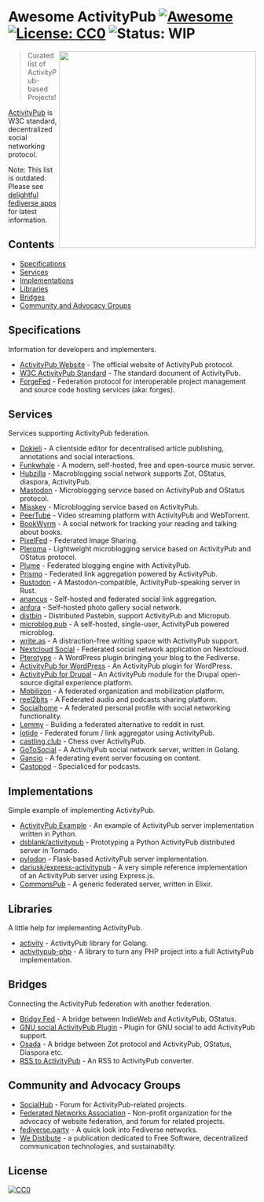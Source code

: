 # Awesome ActivityPub [![Awesome](https://awesome.re/badge.svg)](https://awesome.re) [![License: CC0](https://img.shields.io/badge/License-CC0-lightgrey.svg)](https://creativecommons.org/publicdomain/zero/1.0/) ![Status: WIP](https://img.shields.io/badge/status-WIP-red.svg)

[<img src="https://rawgit.com/BasixKOR/awesome-activitypub/master/ActivityPub-logo.svg" align="right" width="400">](https://activitypub.rocks/)

> Curated list of ActivityPub-based Projects!

[ActivityPub](https://www.w3.org/TR/activitypub/) is W3C standard, decentralized social networking protocol.

Note: This list is outdated. Please see [delightful fediverse apps](https://codeberg.org/fediverse/delightful-fediverse-apps) for latest information.

## Contents
* [Specifications](#specifications)
* [Services](#services)
* [Implementations](#implementations)
* [Libraries](#libraries)
* [Bridges](#bridges)
* [Community and Advocacy Groups](#community)

## Specifications
Information for developers and implementers.

* [ActivityPub Website](https://activitypub.rocks/) - The official website of ActivityPub protocol.
* [W3C ActivityPub Standard](https://www.w3.org/TR/activitypub/) - The standard document of ActivityPub.
* [ForgeFed](https://forgefed.peers.community/) - Federation protocol for interoperable project management and source code hosting services (aka: forges).

## Services
Services supporting ActivityPub federation.

* [Dokieli](https://dokie.li/#introduction) - A clientside editor for decentralised article publishing, annotations and social interactions.
* [Funkwhale](https://funkwhale.audio/) - A modern, self-hosted, free and open-source music server.
* [Hubzilla](https://project.hubzilla.org) - Macroblogging social network supports Zot, OStatus, diaspora, ActivityPub.
* [Mastodon](https://joinmastodon.org/) - Microblogging service based on ActivityPub and OStatus protocol.
* [Misskey](https://github.com/syuilo/misskey) - Microblogging service based on ActivityPub.
* [PeerTube](https://github.com/Chocobozzz/PeerTube) - Video streaming platform with ActivityPub and WebTorrent.
* [BookWyrm](https://joinbookwyrm.com/) - A social network for tracking your reading and talking about books.
* [PixelFed](https://pixelfed.org/) - Federated Image Sharing.
* [Pleroma](https://pleroma.social/) - Lightweight microblogging service based on ActivityPub and OStatus protocol.
* [Plume](https://github.com/Plume-org/Plume) - Federated blogging engine with ActivityPub.
* [Prismo](https://gitlab.com/mbajur/prismo) - Federated link aggregation powered by ActivityPub.
* [Rustodon](https://github.com/rustodon/rustodon) - A Mastodon-compatible, ActivityPub-speaking server in Rust.
* [anancus](https://gitlab.com/tuxether/anancus) - Self-hosted and federated social link aggregation.
* [anfora](https://github.com/anforaProject/anfora) - Self-hosted photo gallery social network.
* [distbin](https://distbin.com/about) - Distributed Pastebin, support ActivityPub and Micropub.
* [microblog.pub](https://microblog.pub/) - A self-hosted, single-user, ActivityPub powered microblog.
* [write.as](https://write.as/about) - A distraction-free writing space with ActivityPub support.
* [Nextcloud Social](https://github.com/nextcloud/social) - Federated social network application on Nextcloud.
* [Pterotype](https://getpterotype.com/) - A WordPress plugin bringing your blog to the Fediverse.
* [ActivityPub for WordPress](https://wordpress.org/plugins/activitypub/) - An ActivityPub plugin for WordPress.
* [ActivityPub for Drupal](https://www.drupal.org/project/activitypub) - An ActivityPub module for the Drupal open-source digital experience platform.
* [Mobilizon](https://joinmobilizon.org/en/) - A federated organization and mobilization platform.
* [reel2bits](https://reel2bits.org/) - A Federated audio and podcasts sharing platform.
* [Socialhome](https://socialhome.network/) - A federated personal profile with social networking functionality. 
* [Lemmy](https://github.com/dessalines/lemmy) - Building a federated alternative to reddit in rust.
* [lotide](https://sr.ht/~vpzom/lotide/) - Federated forum / link aggregator using ActivityPub.
* [castling.club](https://castling.club/) - Chess over ActivityPub.
* [GoToSocial](https://github.com/superseriousbusiness/gotosocial) - A ActivityPub social network server, written in Golang.
* [Gancio](https://gancio.org) - A federating event server focusing on content.
* [Castopod](https://castopod.org) - Specialiced for podcasts.

## Implementations
Simple example of implementing ActivityPub.

* [ActivityPub Example](https://github.com/tOkeshu/activitypub-example) - An example of ActivityPub server implementation written in Python.
* [dsblank/activitypub](https://github.com/dsblank/activitypub) - Prototyping a Python ActivityPub distributed server in Tornado.
* [pylodon](https://github.com/rowanlupton/pylodon) - Flask-based ActivityPub server implementation.
* [dariusk/express-activitypub](https://github.com/dariusk/express-activitypub) - A very simple reference implementation of an ActivityPub server using Express.js.
* [CommonsPub](https://commonspub.org/) - A generic federated server, written in Elixir.

## Libraries
A little help for implementing ActivityPub.

* [activity](https://github.com/go-fed/activity) - ActivityPub library for Golang.
* [activitypub-php](https://github.com/pterotype-project/activitypub-php) - A library to turn any PHP project into a full ActivityPub implementation.

## Bridges
Connecting the ActivityPub federation with another federation.

* [Bridgy Fed](https://github.com/snarfed/bridgy-fed) - A bridge between IndieWeb and ActivityPub, OStatus.
* [GNU social ActivityPub Plugin](https://notabug.org/diogo/gnu-social/src/nightly/plugins/ActivityPub) - Plugin for GNU social to add ActivityPub support.
* [Osada](https://macgirvin.com/wiki/mike/Osada/Home) - A bridge between Zot protocol and ActivityPub, OStatus, Diaspora etc.
* [RSS to ActivityPub](https://github.com/dariusk/rss-to-activitypub) - An RSS to ActivityPub converter. 

## Community and Advocacy Groups

* [SocialHub](https://socialhub.activitypub.rocks/) - Forum for ActivityPub-related projects.
* [Federated Networks Association](https://talk.feneas.org/) - Non-profit organization for the advocacy of website federation, and forum for related projects.
* [fediverse.party](https://fediverse.party/) - A quick look into Fediverse networks.
* [We Distibute](https://wedistribute.org/) - a publication dedicated to Free Software, decentralized communication technologies, and sustainability.

## License

[![CC0](http://mirrors.creativecommons.org/presskit/buttons/88x31/svg/cc-zero.svg)](https://creativecommons.org/publicdomain/zero/1.0/)
